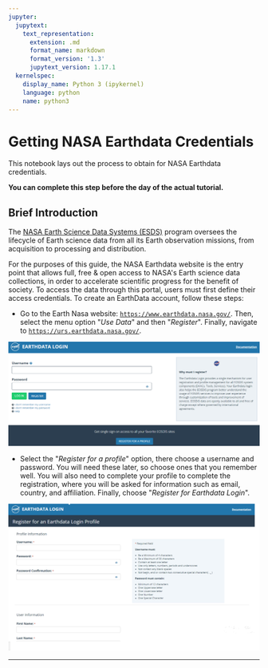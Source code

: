 ```yaml
---
jupyter:
  jupytext:
    text_representation:
      extension: .md
      format_name: markdown
      format_version: '1.3'
      jupytext_version: 1.17.1
  kernelspec:
    display_name: Python 3 (ipykernel)
    language: python
    name: python3
---
```


# Getting NASA Earthdata Credentials


This notebook lays out the process to obtain for NASA Earthdata credentials.

**You can complete this step before the day of the actual tutorial.**


## Brief Introduction


The [NASA Earth Science Data Systems (ESDS)](https://www.earthdata.nasa.gov/) program oversees the lifecycle of Earth science data from all its Earth observation missions, from acquisition to processing and distribution.

For the purposes of this guide, the NASA Earthdata website is the entry point that allows full, free & open access to NASA's Earth science data collections, in order to accelerate scientific progress for the benefit of society. To access the data through this portal, users must first define their access credentials. To create an EarthData account, follow these steps:


+ Go to the Earth Nasa website: [`https://www.earthdata.nasa.gov/`](https://www.earthdata.nasa.gov/). Then, select the menu option "*Use Data*" and then "*Register*". Finally, navigate to [`https://urs.earthdata.nasa.gov/`](https://urs.earthdata.nasa.gov/).

![earthdata_login](../../assets/img/earthdata_login.png) 


+ Select the "*Register for a profile*" option, there choose a username and password. You will need these later, so choose ones that you remember well. You will also need to complete your profile to complete the registration, where you will be asked for information such as email, country, and affiliation. Finally, choose "*Register for Earthdata Login*".

![earthdata_profile](../../assets/img/earthdata_profile2.png)


---
